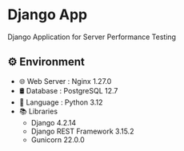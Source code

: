 # Django App

Django Application for Server Performance Testing

## ⚙️ Environment

- 🌐️ Web Server : Nginx 1.27.0
- 🛢️ Database : PostgreSQL 12.7
- 🐍 Language : Python 3.12
- 📚 Libraries
    - Django 4.2.14
    - Django REST Framework 3.15.2
    - Gunicorn 22.0.0
